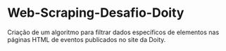 # Web-Scraping-Desafio-Doity
Criação de um algoritmo para filtrar dados específicos de elementos nas páginas HTML de eventos publicados no site da Doity.
